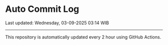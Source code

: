 # Auto Commit Log

Last updated: Wednesday, 03-09-2025 03:14 WIB

---

This repository is automatically updated every 2 hour using GitHub Actions.
